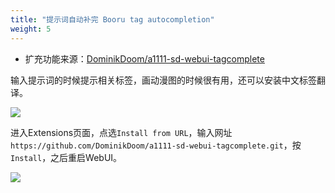 ```yaml
---
title: "提示词自动补完 Booru tag autocompletion"
weight: 5
---
```


- 扩充功能来源：[DominikDoom/a1111-sd-webui-tagcomplete](https://github.com/DominikDoom/a1111-sd-webui-tagcomplete)

输入提示词的时候提示相关标签，画动漫图的时候很有用，还可以安装中文标签翻译。

![](/posts/stable-diffusion-webui-manuals/images/ZWKtuRV.webp)

进入Extensions页面，点选`Install from URL`，输入网址`https://github.com/DominikDoom/a1111-sd-webui-tagcomplete.git`，按`Install`，之后重启WebUI。

![](/posts/stable-diffusion-webui-manuals/images/mrcehrU.webp)

